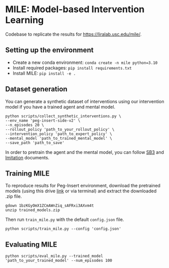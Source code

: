 # MILE: Model-based Intervention Learning
Codebase to replicate the results for https://liralab.usc.edu/mile/.

## Setting up the environment
- Create a new conda environment: `conda create -n mile python=3.10`
- Install required packages: `pip install requirements.txt`
- Install MILE: `pip install -e .`
## Dataset generation
You can generate a synthetic dataset of interventions using our intervention model if you have a trained agent and mental model.

```
python scripts/collect_synthetic_interventions.py \
--env_name 'peg-insert-side-v2' \
--n_episodes 20 \
--rollout_policy 'path_to_your_rollout_policy' \
--intervention_policy 'path_to_expert_policy' \
--mental_model 'path_to_trained_mental_model' \
--save_path 'path_to_save' 
```

In order to pretrain the agent and the mental model, you can follow [SB3](https://stable-baselines3.readthedocs.io/en/master/guide/quickstart.html) and [Imitation](https://imitation.readthedocs.io/en/latest/tutorials/1_train_bc.html) documents.

## Training MILE
To reproduce results for Peg-Insert environment, download the pretrained models (using this drive [link](https://drive.google.com/file/d/1bzKGyOmX1ZCmAWnZiq_sAFRxi3AXvm4t/view?usp=drive_link) or via terminal) and extract the downloaded .zip file. 

```
gdown 1bzKGyOmX1ZCmAWnZiq_sAFRxi3AXvm4t 
unzip trained_models.zip
```

Then run `train_mile.py` with the default `config.json` file. 
```
python scripts/train_mile.py --config 'config.json'
```

## Evaluating MILE
```
python scripts/eval_mile.py --trained_model 'path_to_your_trained_model' --num_episodes 100
```
